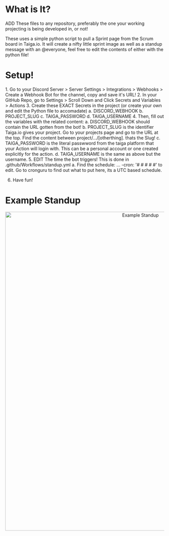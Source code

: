 <h1>What is It?</h1>
ADD These files to any repository, preferably the one your working projecting is being developed in, or not!

These uses a simple python script to pull a Sprint page from the Scrum board in Taiga.io. It will create a nifty little sprint 
image as well as a standup message with an @everyone, feel free to edit the contents of either with the python file!

<h1>Setup!</h1>
1. Go to your Discord Server > Server Settings > Integrations > Webhooks > Create a Webhook Bot for the channel, copy and save it's URL!
2. In your GitHub Repo, go to Settings > Scroll Down and Click Secrets and Variables > Actions
3. Create these EXACT Secrets in the project (or create your own and edit the Python file to accomadate)
   a. DISCORD_WEBHOOK
   b. PROJECT_SLUG
   c. TAIGA_PASSWORD
   d. TAIGA_USERNAME
4. Then, fill out the variables with the related content:
   a. DISCORD_WEBHOOK should contain the URL gotten from the bot!
   b. PROJECT_SLUG is the identifier Taiga.io gives your project. Go to your projects page and go to the URL at the top. Find the content between project/.../[otherthing]. thats the Slug!
   c. TAIGA_PASSWORD is the literal passwword from the taiga platform that your Action will login with. This can be a personal account or one created explicitly for the action.
   d. TAIGA_USERNAME is the same as above but the username.
5. EDIT The time the bot triggers! This is done in .github/Workflows/standup.yml
   a. Find the schedule: ... -cron: '# # # # #' to edit. Go to cronguru to find out what to put here, its a UTC based schedule.

6. Have fun!


<h1>Example Standup</h1>
<p align="center">
  <img width="841" height="1006" alt="Example Standup" src="https://github.com/user-attachments/assets/d1d027ba-d380-4e18-993c-73600280d486" />
</p>
